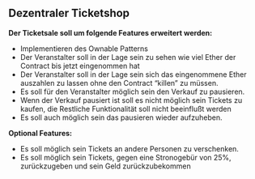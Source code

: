 ## Dezentraler Ticketshop

**Der Ticketsale soll  um folgende Features erweitert werden:**
* Implementieren des Ownable Patterns
* Der Veranstalter soll in der Lage sein zu sehen wie viel Ether der Contract bis jetzt eingenommen hat
* Der Veranstalter soll in der Lage sein sich das eingenommene Ether auszahlen zu lassen ohne den Contract “killen” zu müssen.
* Es soll für den Veranstalter möglich sein den Verkauf zu pausieren.
* Wenn der Verkauf pausiert ist soll es nicht möglich sein Tickets zu kaufen, die Restliche Funktionalität soll nicht beeinflußt werden
* Es soll auch möglich sein das pausieren wieder aufzuheben.

**Optional Features:** 

* Es soll möglich sein Tickets an andere Personen zu verschenken.
* Es soll möglich sein Tickets, gegen eine Stronogebür von 25%,  zurückzugeben und sein Geld zurückzubekommen
